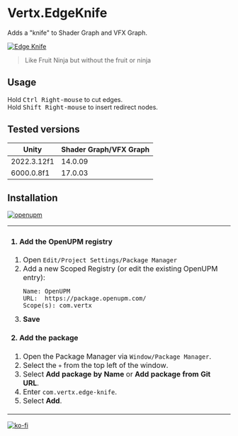 # Vertx.EdgeKnife

Adds a "knife" to Shader Graph and VFX Graph.

[![Edge Knife](https://vertx.xyz/Images/EdgeKnife/edge-knife.gif)](https://vertx.xyz/Images/EdgeKnife/edge-knife.mp4)

> Like Fruit Ninja but without the fruit or ninja

## Usage
Hold <kbd>Ctrl Right-mouse</kbd> to cut edges.  
Hold <kbd>Shift Right-mouse</kbd> to insert redirect nodes.  

## Tested versions

| Unity       | Shader Graph/VFX Graph |
|-------------|------------------------|
| 2022.3.12f1 | 14.0.09                |
| 6000.0.8f1  | 17.0.03                |

## Installation
[![openupm](https://img.shields.io/npm/v/com.vertx.edge-knife?label=openupm&registry_uri=https://package.openupm.com)](https://openupm.com/packages/com.vertx.edge-knife/)
  
<table><tr><td>
  
#### 1. Add the OpenUPM registry
1. Open `Edit/Project Settings/Package Manager`
1. Add a new Scoped Registry (or edit the existing OpenUPM entry):
   ```
   Name: OpenUPM
   URL:  https://package.openupm.com/
   Scope(s): com.vertx
   ```
1. **Save**

#### 2. Add the package
1. Open the Package Manager via `Window/Package Manager`.
1. Select the <kbd>+</kbd> from the top left of the window.
1. Select **Add package by Name** or **Add package from Git URL**.
1. Enter `com.vertx.edge-knife`.
1. Select **Add**.
  
</td></tr></table>
  
[![ko-fi](https://ko-fi.com/img/githubbutton_sm.svg)](https://ko-fi.com/Z8Z42ZYHB)
